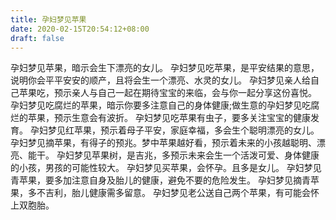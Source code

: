 ```yaml
---
title: 孕妇梦见苹果
date: 2020-02-15T20:54:12+08:00
draft: false
---
```


孕妇梦见苹果，暗示会生下漂亮的女儿。
孕妇梦见吃苹果，是平安结果的意思，说明你会平平安安的顺产，且将会生一个漂亮、水灵的女儿。
孕妇梦见亲人给自己苹果吃，预示亲人与自己一起在期待宝宝的来临，会与你一起分享这份喜悦。
孕妇梦见吃腐烂的苹果，暗示你要多注意自己的身体健康;做生意的孕妇梦见吃腐烂的苹果，预示生意会有波折。
孕妇梦见吃苹果有虫子，要多关注宝宝的健康发育。
孕妇梦见红苹果，预示着母子平安，家庭幸福，多会生个聪明漂亮的女儿。
孕妇梦见摘苹果，有得子的预兆。梦中苹果越好看，预示着未来的小孩越聪明、漂亮、能干。
孕妇梦见苹果树，是吉兆，多预示未来会生一个活泼可爱、身体健康的小孩，男孩的可能性较大。
孕妇梦见买苹果，会怀孕。且多是女儿。
孕妇梦见青苹果，要多加注意自身及胎儿的健康，避免不要的危险发生。
孕妇梦见摘青苹果，多不吉利，胎儿健康需多留意。
孕妇梦见老公送自己两个苹果，有可能会怀上双胞胎。